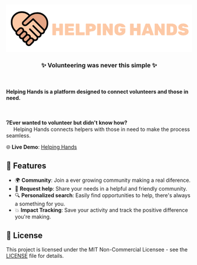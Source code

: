 ![Helping Hands Logo](assets/images/helping_hand_banner.png)  

<div align="center">

  ### ✨ Volunteering was never this simple ✨
  <br>
</div>

#### **Helping Hands** is a platform designed to connect volunteers and those in need. 
<br>

**❔Ever wanted to volunteer but didn't know how?** 
<br>
&nbsp;&nbsp;&nbsp;&nbsp;&nbsp;Helping Hands connects helpers with those in need to make the process seamless.

🌐 **Live Demo**: [Helping Hands](https://app-helping-hands.vercel.app)

## 🚀 Features

- 🌍 **Community**: Join a ever growing community making a real diference. 
- 💬 **Request help**: Share your needs in a helpful and friendly community.
- 🔍 **Personalized search**: Easily find opportunities to help, there's always a something for you.
- 💥 **Impact Tracking**: Save your activity and track the positive difference you're making.

## 📄 License

This project is licensed under the MIT Non-Commercial Licensee - see the [LICENSE](LICENSE) file for details.

